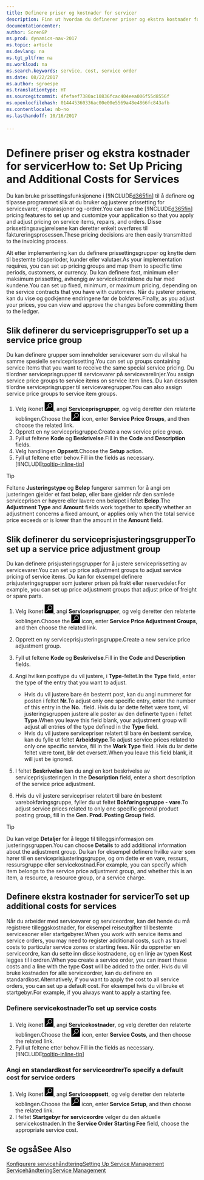```yaml
---
title: Definere priser og kostnader for servicer
description: Finn ut hvordan du definerer priser og ekstra kostnader for servicer.
documentationcenter: 
author: SorenGP
ms.prod: dynamics-nav-2017
ms.topic: article
ms.devlang: na
ms.tgt_pltfrm: na
ms.workload: na
ms.search.keywords: service, cost, service order
ms.date: 08/22/2017
ms.author: sgroespe
ms.translationtype: HT
ms.sourcegitcommit: 4fefaef7380ac10836fcac404eea006f55d8556f
ms.openlocfilehash: 014445360336ac00e00e5569a48e4866fc843afb
ms.contentlocale: nb-no
ms.lasthandoff: 10/16/2017

---
```


# <a name="how-to-set-up-pricing-and-additional-costs-for-services"></a><span data-ttu-id="efe50-103">Definere priser og ekstra kostnader for servicer</span><span class="sxs-lookup"><span data-stu-id="efe50-103">How to: Set Up Pricing and Additional Costs for Services</span></span>
<span data-ttu-id="efe50-104">Du kan bruke prissettingsfunksjonene i [!INCLUDE[d365fin](includes/d365fin_md.md)] til å definere og tilpasse programmet slik at du bruker og justerer prissetting for servicevarer, -reparasjoner og -ordrer.</span><span class="sxs-lookup"><span data-stu-id="efe50-104">You can use the [!INCLUDE[d365fin](includes/d365fin_md.md)] pricing features to set up and customize your application so that you apply and adjust pricing on service items, repairs, and orders.</span></span> <span data-ttu-id="efe50-105">Disse prissettingsavgjørelsene kan deretter enkelt overføres til faktureringsprosessen.</span><span class="sxs-lookup"><span data-stu-id="efe50-105">These pricing decisions are then easily transmitted to the invoicing process.</span></span>  
  
<span data-ttu-id="efe50-106">Alt etter implementering kan du definere prissettingsgrupper og knytte dem til bestemte tidsperioder, kunder eller valutaer.</span><span class="sxs-lookup"><span data-stu-id="efe50-106">As your implementation requires, you can set up pricing groups and map them to specific time periods, customers, or currency.</span></span> <span data-ttu-id="efe50-107">Du kan definere fast, minimum eller maksimum prissetting, avhengig av servicekontraktene du har med kundene.</span><span class="sxs-lookup"><span data-stu-id="efe50-107">You can set up fixed, minimum, or maximum pricing, depending on the service contracts that you have with customers.</span></span> <span data-ttu-id="efe50-108">Når du justerer prisene, kan du vise og godkjenne endringene før de bokføres.</span><span class="sxs-lookup"><span data-stu-id="efe50-108">Finally, as you adjust your prices, you can view and approve the changes before committing them to the ledger.</span></span>  

## <a name="to-set-up-a-service-price-group"></a><span data-ttu-id="efe50-109">Slik definerer du serviceprisgrupper</span><span class="sxs-lookup"><span data-stu-id="efe50-109">To set up a service price group</span></span>
<span data-ttu-id="efe50-110">Du kan definere grupper som inneholder servicevarer som du vil skal ha samme spesielle serviceprissetting.</span><span class="sxs-lookup"><span data-stu-id="efe50-110">You can set up groups containing service items that you want to receive the same special service pricing.</span></span> <span data-ttu-id="efe50-111">Du tilordner serviceprisgrupper til servicevarer på servicevarelinjer.</span><span class="sxs-lookup"><span data-stu-id="efe50-111">You assign service price groups to service items on service item lines.</span></span> <span data-ttu-id="efe50-112">Du kan dessuten tilordne serviceprisgrupper til servicevaregrupper.</span><span class="sxs-lookup"><span data-stu-id="efe50-112">You can also assign service price groups to service item groups.</span></span>  

1. <span data-ttu-id="efe50-113">Velg ikonet ![Søk etter side eller rapport](media/ui-search/search_small.png "Søk etter side eller rapport"), angi **Serviceprisgrupper**, og velg deretter den relaterte koblingen.</span><span class="sxs-lookup"><span data-stu-id="efe50-113">Choose the ![Search for Page or Report](media/ui-search/search_small.png "Search for Page or Report icon") icon, enter **Service Price Groups**, and then choose the related link.</span></span>  
2. <span data-ttu-id="efe50-114">Opprett en ny serviceprisgruppe.</span><span class="sxs-lookup"><span data-stu-id="efe50-114">Create a new service price group.</span></span>  
3. <span data-ttu-id="efe50-115">Fyll ut feltene **Kode** og **Beskrivelse**.</span><span class="sxs-lookup"><span data-stu-id="efe50-115">Fill in the **Code** and **Description** fields.</span></span>  
4. <span data-ttu-id="efe50-116">Velg handlingen **Oppsett**.</span><span class="sxs-lookup"><span data-stu-id="efe50-116">Choose the **Setup** action.</span></span>  
2. <span data-ttu-id="efe50-117">Fyll ut feltene etter behov.</span><span class="sxs-lookup"><span data-stu-id="efe50-117">Fill in the fields as necessary.</span></span> [!INCLUDE[tooltip-inline-tip](includes/tooltip-inline-tip_md.md)]  

 > [!Tip]
 > <span data-ttu-id="efe50-118">Feltene **Justeringstype** og **Beløp** fungerer sammen for å angi om justeringen gjelder et fast beløp, eller bare gjelder når den samlede serviceprisen er høyere eller lavere enn beløpet i feltet **Beløp**.</span><span class="sxs-lookup"><span data-stu-id="efe50-118">The **Adjustment Type** and **Amount** fields work together to specify whether an adjustment concerns a fixed amount, or applies only when the total service price exceeds or is lower than the amount in the **Amount** field.</span></span>  

## <a name="to-set-up-a-service-price-adjustment-group"></a><span data-ttu-id="efe50-119">Slik definerer du serviceprisjusteringsgrupper</span><span class="sxs-lookup"><span data-stu-id="efe50-119">To set up a service price adjustment group</span></span>  
<span data-ttu-id="efe50-120">Du kan definere prisjusteringsgrupper for å justere serviceprissetting av servicevarer.</span><span class="sxs-lookup"><span data-stu-id="efe50-120">You can set up price adjustment groups to adjust service pricing of service items.</span></span> <span data-ttu-id="efe50-121">Du kan for eksempel definere prisjusteringsgrupper som justerer prisen på frakt eller reservedeler.</span><span class="sxs-lookup"><span data-stu-id="efe50-121">For example, you can set up price adjustment groups that adjust price of freight or spare parts.</span></span>  
  
1. <span data-ttu-id="efe50-122">Velg ikonet ![Søk etter side eller rapport](media/ui-search/search_small.png "Søk etter side eller rapport"), angi **Serviceprisgrupper**, og velg deretter den relaterte koblingen.</span><span class="sxs-lookup"><span data-stu-id="efe50-122">Choose the ![Search for Page or Report](media/ui-search/search_small.png "Search for Page or Report icon") icon, enter **Service Price Adjustment Groups**, and then choose the related link.</span></span>  
2. <span data-ttu-id="efe50-123">Opprett en ny serviceprisjusteringsgruppe.</span><span class="sxs-lookup"><span data-stu-id="efe50-123">Create a new service price adjustment group.</span></span>  
3. <span data-ttu-id="efe50-124">Fyll ut feltene **Kode** og **Beskrivelse**.</span><span class="sxs-lookup"><span data-stu-id="efe50-124">Fill in the **Code** and **Description** fields.</span></span>  
4. <span data-ttu-id="efe50-125">Angi hvilken posttype du vil justere, i **Type**-feltet.</span><span class="sxs-lookup"><span data-stu-id="efe50-125">In the **Type** field, enter the type of the entry that you want to adjust.</span></span>  
  
    * <span data-ttu-id="efe50-126">Hvis du vil justere bare én bestemt post, kan du angi nummeret for posten i feltet **Nr.**</span><span class="sxs-lookup"><span data-stu-id="efe50-126">To adjust only one specific entry, enter the number of this entry in the **No.**</span></span> <span data-ttu-id="efe50-127">.</span><span class="sxs-lookup"><span data-stu-id="efe50-127">field.</span></span> <span data-ttu-id="efe50-128">Hvis du lar dette feltet være tomt, vil justeringsgruppen justere alle poster av den definerte typen i feltet **Type**.</span><span class="sxs-lookup"><span data-stu-id="efe50-128">When you leave this field blank, your adjustment group will adjust all entries of the type defined in the **Type** field.</span></span>  
    * <span data-ttu-id="efe50-129">Hvis du vil justere servicepriser relatert til bare én bestemt service, kan du fylle ut feltet **Arbeidstype**.</span><span class="sxs-lookup"><span data-stu-id="efe50-129">To adjust service prices related to only one specific service, fill in the **Work Type** field.</span></span> <span data-ttu-id="efe50-130">Hvis du lar dette feltet være tomt, blir det oversett.</span><span class="sxs-lookup"><span data-stu-id="efe50-130">When you leave this field blank, it will just be ignored.</span></span>  
  
5. <span data-ttu-id="efe50-131">I feltet **Beskrivelse** kan du angi en kort beskrivelse av serviceprisjusteringen.</span><span class="sxs-lookup"><span data-stu-id="efe50-131">In the **Description** field, enter a short description of the service price adjustment.</span></span>  
6. <span data-ttu-id="efe50-132">Hvis du vil justere servicepriser relatert til bare én bestemt varebokføringsgruppe, fyller du ut feltet **Bokføringsgruppe - vare**.</span><span class="sxs-lookup"><span data-stu-id="efe50-132">To adjust service prices related to only one specific general product posting group, fill in the **Gen. Prod. Posting Group** field.</span></span>

> [!Tip]
> <span data-ttu-id="efe50-133">Du kan velge **Detaljer** for å legge til tilleggsinformasjon om justeringsgruppen.</span><span class="sxs-lookup"><span data-stu-id="efe50-133">You can choose **Details** to add additional information about the adjustment group.</span></span> <span data-ttu-id="efe50-134">Du kan for eksempel definere hvilke varer som hører til en serviceprisjusteringsgruppe, og om dette er en vare, ressurs, ressursgruppe eller servicekostnad.</span><span class="sxs-lookup"><span data-stu-id="efe50-134">For example, you can specify which item belongs to the service price adjustment group, and whether this is an item, a resource, a resource group, or a service charge.</span></span>  

## <a name="to-set-up-additional-costs-for-services"></a><span data-ttu-id="efe50-135">Definere ekstra kostnader for servicer</span><span class="sxs-lookup"><span data-stu-id="efe50-135">To set up additional costs for services</span></span>
<span data-ttu-id="efe50-136">Når du arbeider med servicevarer og serviceordrer, kan det hende du må registrere tilleggskostnader, for eksempel reiseutgifter til bestemte servicesoner eller startgebyrer.</span><span class="sxs-lookup"><span data-stu-id="efe50-136">When you work with service items and service orders, you may need to register additional costs, such as travel costs to particular service zones or starting fees.</span></span> <span data-ttu-id="efe50-137">Når du oppretter en serviceordre, kan du sette inn disse kostnadene, og en linje av typen **Kost** legges til i ordren.</span><span class="sxs-lookup"><span data-stu-id="efe50-137">When you create a service order, you can insert these costs and a line with the type **Cost** will be added to the order.</span></span> <span data-ttu-id="efe50-138">Hvis du vil bruke kostnaden for alle serviceordrer, kan du definere en standardkost.</span><span class="sxs-lookup"><span data-stu-id="efe50-138">Alternatively, if you want to apply the cost to all service orders, you can set up a default cost.</span></span> <span data-ttu-id="efe50-139">For eksempel hvis du vil bruke et startgebyr.</span><span class="sxs-lookup"><span data-stu-id="efe50-139">For example, if you always want to apply a starting fee.</span></span>
  
### <a name="to-set-up-service-costs"></a><span data-ttu-id="efe50-140">Definere servicekostnader</span><span class="sxs-lookup"><span data-stu-id="efe50-140">To set up service costs</span></span>
1. <span data-ttu-id="efe50-141">Velg ikonet ![Søk etter side eller rapport](media/ui-search/search_small.png "Søk etter side eller rapport"), angi **Servicekostnader**, og velg deretter den relaterte koblingen.</span><span class="sxs-lookup"><span data-stu-id="efe50-141">Choose the ![Search for Page or Report](media/ui-search/search_small.png "Search for Page or Report icon") icon, enter **Service Costs**, and then choose the related link.</span></span> 
2. <span data-ttu-id="efe50-142">Fyll ut feltene etter behov.</span><span class="sxs-lookup"><span data-stu-id="efe50-142">Fill in the fields as necessary.</span></span> [!INCLUDE[tooltip-inline-tip](includes/tooltip-inline-tip_md.md)]  

### <a name="to-specify-a-default-cost-for-service-orders"></a><span data-ttu-id="efe50-143">Angi en standardkost for serviceordrer</span><span class="sxs-lookup"><span data-stu-id="efe50-143">To specify a default cost for service orders</span></span>
1. <span data-ttu-id="efe50-144">Velg ikonet ![Søk etter side eller rapport](media/ui-search/search_small.png "Søk etter side eller rapport"), angi **Serviceoppsett**, og velg deretter den relaterte koblingen.</span><span class="sxs-lookup"><span data-stu-id="efe50-144">Choose the ![Search for Page or Report](media/ui-search/search_small.png "Search for Page or Report icon") icon, enter **Service Setup**, and then choose the related link.</span></span> 
2. <span data-ttu-id="efe50-145">I feltet **Startgebyr for serviceordre** velger du den aktuelle servicekostnaden.</span><span class="sxs-lookup"><span data-stu-id="efe50-145">In the **Service Order Starting Fee** field, choose the appropriate service cost.</span></span>

## <a name="see-also"></a><span data-ttu-id="efe50-146">Se også</span><span class="sxs-lookup"><span data-stu-id="efe50-146">See Also</span></span>
[<span data-ttu-id="efe50-147">Konfigurere servicehåndtering</span><span class="sxs-lookup"><span data-stu-id="efe50-147">Setting Up Service Management</span></span>](service-setup-service.md)  
[<span data-ttu-id="efe50-148">Servicehåndtering</span><span class="sxs-lookup"><span data-stu-id="efe50-148">Service Management</span></span>](service-service.md)  

